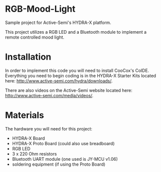 RGB-Mood-Light
==============

Sample project for Active-Semi's HYDRA-X platform.

This project utilizes a RGB LED and a Bluetooth module to implement a remote controlled mood light.


Installation
============

In order to implement this code you will need to install CooCox's CoIDE. Everything you need to begin coding is in the HYDRA-X Starter Kits located here: http://www.active-semi.com/hydra/downloads/.

There are also videos on the Active-Semi website located here: http://www.active-semi.com/media/videos/.


Materials
=========

The hardware you will need for this project:

- HYDRA-X Board
- HYDRA-X Proto Board (could also use breadboard)
- RGB LED
- 3 x 220 Ohm resistors
- Bluetooth UART module (one used is JY-MCU v1.06)
- soldering equipment (if using the Proto Board)

